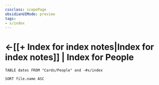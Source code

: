 ```yaml
---
cssclass: scopePage
obsidianUIMode: preview
tags:
- x/index
---
```


# <-[[+ Index for index notes|Index for index notes]] | Index for People

``` dataview
TABLE dates FROM "Cards/People" and -#x/index

SORT file.name ASC

```